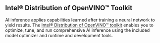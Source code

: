## Intel® Distribution of OpenVINO™ Toolkit

AI inference applies capabilities learned after training a neural network to yield results. The [Intel® Distribution of OpenVINO™ toolkit](https://software.intel.com/content/www/us/en/develop/tools/openvino-toolkit.html) enables you to optimize, tune, and run comprehensive AI inference using the included model optimizer and runtime and development tools.
